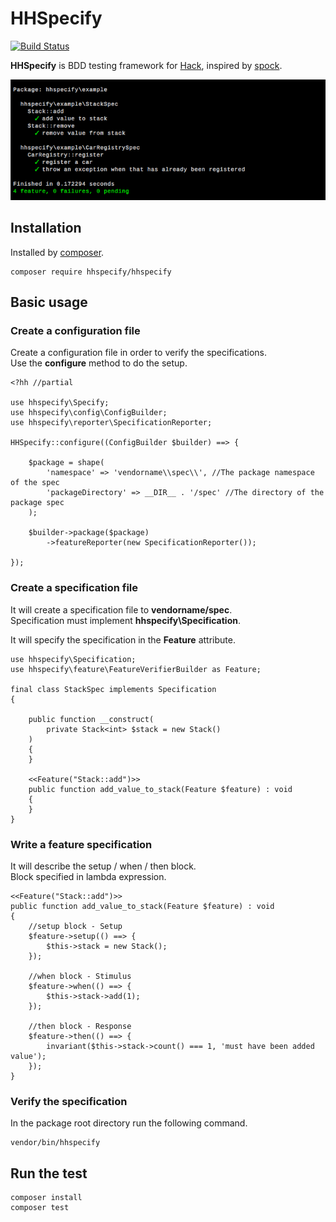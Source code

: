 HHSpecify
============================

[![Build Status](https://travis-ci.org/hhspecify/hhspecify.svg?branch=0.1.1-alpha4)](https://travis-ci.org/hhspecify/hhspecify)

**HHSpecify** is BDD testing framework for [Hack](http://hacklang.org/), inspired by [spock](https://github.com/spockframework/spock).


![Screen Shot](https://raw.githubusercontent.com/hack-specify/specify/master/screen-shot.png)

Installation
----------------------------

Installed by [composer](https://getcomposer.org/).

	composer require hhspecify/hhspecify

Basic usage
----------------------------

### Create a configuration file

Create a configuration file in order to verify the specifications.  
Use the **configure** method to do the setup.  

```hack
<?hh //partial

use hhspecify\Specify;
use hhspecify\config\ConfigBuilder;
use hhspecify\reporter\SpecificationReporter;

HHSpecify::configure((ConfigBuilder $builder) ==> {

    $package = shape(
        'namespace' => 'vendorname\\spec\\', //The package namespace of the spec
        'packageDirectory' => __DIR__ . '/spec' //The directory of the package spec
    );

    $builder->package($package)
        ->featureReporter(new SpecificationReporter());

});
```

### Create a specification file

It will create a specification file to **vendorname/spec**.  
Specification must implement **hhspecify\Specification**.  

It will specify the specification in the **Feature** attribute.  

```hack
use hhspecify\Specification;
use hhspecify\feature\FeatureVerifierBuilder as Feature;

final class StackSpec implements Specification
{

    public function __construct(
        private Stack<int> $stack = new Stack()
    )
    {
    }

    <<Feature("Stack::add")>>
    public function add_value_to_stack(Feature $feature) : void
    {
    }
}
```

### Write a feature specification

It will describe the setup / when / then block.  
Block specified in lambda expression.

```hack
<<Feature("Stack::add")>>
public function add_value_to_stack(Feature $feature) : void
{
    //setup block - Setup
    $feature->setup(() ==> {
        $this->stack = new Stack();
    });

    //when block - Stimulus
    $feature->when(() ==> {
        $this->stack->add(1);
    });

    //then block - Response
    $feature->then(() ==> {
        invariant($this->stack->count() === 1, 'must have been added value');
    });
}
```

### Verify the specification

In the package root directory run the following command.  

	vendor/bin/hhspecify


Run the test
----------------------------

	composer install
	composer test
